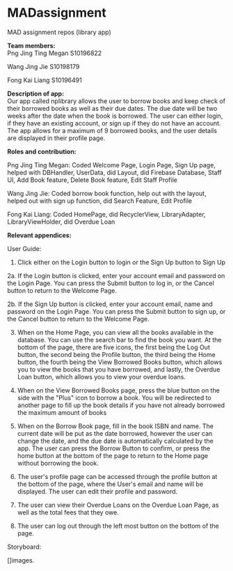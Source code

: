 # MADassignment
MAD assignment repos (library app) 

<b>Team members:</b><br>
Png Jing Ting Megan S10196822<br/>

Wang Jing Jie S10198179<br/>

Fong Kai Liang S10196491

<b>Description of app:</b><br>
Our app called nplibrary allows the user to borrow books and keep check of their borrowed books as well as their due dates. The due date will be two weeks after the date when the book is borrowed. The user can either login, if they have an existing account, or sign up if they do not have an account. The app allows for a maximum of 9 borrowed books, and the user details are displayed in their profile page. 

<b>Roles and contribution:</b><br>

<p>Png Jing Ting Megan: Coded Welcome Page, Login Page, Sign Up page, helped with DBHandler,
UserData, did Layout, did Firebase Database, Staff UI, Add Book feature, Delete Book feature, Edit Staff Profile<p>

Wang Jing Jie: Coded borrow book function, help out with the layout, helped out with sign up function, did Search Feature, Edit Profile<br>

Fong Kai Liang: Coded HomePage, did RecyclerView, LibraryAdapter, LibraryViewHolder, did Overdue Loan<br>

<b>Relevant appendices:</b><br>

User Guide: <br>

1. Click either on the Login button to login or the Sign Up button to Sign Up <br>

2a. If the Login button is clicked, enter your account email and password on the Login Page. You can press the Submit button to log in, or the Cancel button to return to the Welcome Page. <br>

2b. If the Sign Up button is clicked, enter your account email, name and password on the Login Page. You can press the Submit button to sign up, or the Cancel button to return to the Welcome Page.<br>

3. When on the Home Page, you can view all the books available in the database. You can use the search bar to find the book you want. At the bottom of the page, there are five icons, the first being the Log Out button, the second being the Profile button, the third being the Home button, the fourth being the View Borrowed Books button, which allows you to view the books that you have borrowed, and lastly, the Overdue Loan button, which allows you to view your overdue loans.<br>

3. When on the View Borrowed Books page, press the blue button on the side with the "Plus" icon to borrow a book. You will be redirected to another page to fill up the book details if you have not already borrowed the maximum amount of books <br>

4. When on the Borrow Book page, fill in the book ISBN and name. The current date will be put as the date borrowed, however the user can change the date, and the due date is automatically calculated by the app. The user can press the Borrow Button to confirm, or press the home button at the bottom of the page to return to the Home page without borrowing the book.<br>

5. The user's profile page can be accessed through the profile button at the bottom of the page, where the User's email and name will be displayed. The user can edit their profile and password.<br>

6. The user can view their Overdue Loans on the Overdue Loan Page, as well as the total fees that they owe.<br>

6. The user can log out through the left most button on the bottom of the page. <br>

Storyboard: <br>

[]images.
